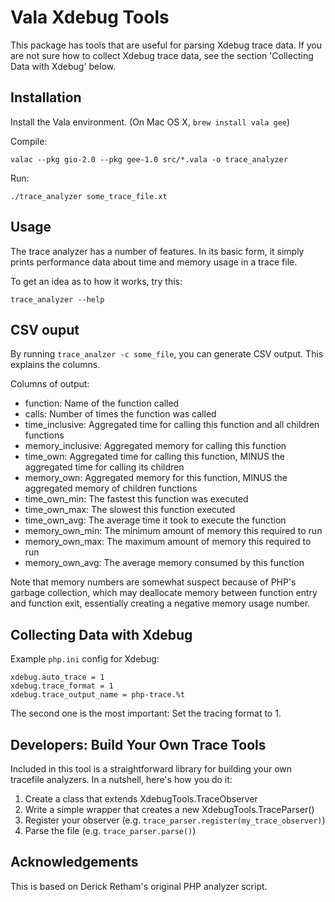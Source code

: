 # Vala Xdebug Tools

This package has tools that are useful for parsing Xdebug trace data. If you are not sure how to collect Xdebug trace data, see the section 'Collecting Data with Xdebug' below.

## Installation

Install the Vala environment. (On Mac OS X, `brew install vala gee`)

Compile:

    valac --pkg gio-2.0 --pkg gee-1.0 src/*.vala -o trace_analyzer
    
Run:

    ./trace_analyzer some_trace_file.xt

## Usage

The trace analyzer has a number of features. In its basic form, it simply prints performance data
about time and memory usage in a trace file.

To get an idea as to how it works, try this:

    trace_analyzer --help
   
## CSV ouput

By running `trace_analzer -c some_file`, you can generate CSV output. This explains the columns.

Columns of output:

* function: Name of the function called
* calls: Number of times the function was called
* time_inclusive: Aggregated time for calling this function and all children functions
* memory_inclusive: Aggregated memory for calling this function
* time_own: Aggregated time for calling this function, MINUS the aggregated time for calling its children
* memory_own: Aggregated memory for this function, MINUS the aggregated memory of children functions
* time_own_min: The fastest this function was executed
* time_own_max: The slowest this function executed
* time_own_avg: The average time it took to execute the function
* memory_own_min: The minimum amount of memory this required to run
* memory_own_max: The maximum amount of memory this required to run
* memory_own_avg: The average memory consumed by this function

Note that memory numbers are somewhat suspect because of PHP's garbage collection, which may deallocate memory between function entry and function exit, essentially creating a negative memory usage number.

## Collecting Data with Xdebug

Example `php.ini` config for Xdebug:

    xdebug.auto_trace = 1
    xdebug.trace_format = 1
    xdebug.trace_output_name = php-trace.%t

The second one is the most important: Set the tracing format to 1.

## Developers: Build Your Own Trace Tools

Included in this tool is a straightforward library for building your own tracefile analyzers. In a nutshell, here's how you do it:

1. Create a class that extends XdebugTools.TraceObserver
2. Write a simple wrapper that creates a new XdebugTools.TraceParser()
3. Register your observer (e.g. `trace_parser.register(my_trace_observer)`)
4. Parse the file (e.g. `trace_parser.parse()`)

## Acknowledgements

This is based on Derick Retham's original PHP analyzer script.
